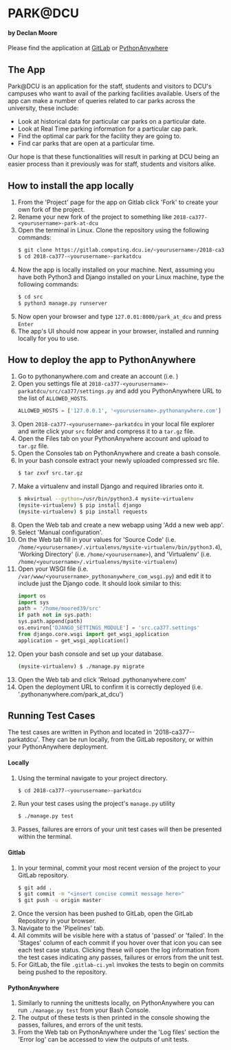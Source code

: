# PARK@DCU
#### by Declan Moore
Please find the application at [GitLab](https://gitlab.computing.dcu.ie/moored39/2018-ca377-moored39-parkatdcu) or [PythonAnywhere](http://moored39.pythonanywhere.com/park_at_dcu/)

## The App
Park@DCU is an application for the staff, students and visitors to DCU's campuses who want to avail of the parking facilities available. Users of the app can make a number of queries related to car parks across the university, these include:
* Look at historical data for particular car parks on a particular date.
* Look at Real Time parking information for a particular cap park.
* Find the optimal car park for the facility they are going to.
* Find car parks that are open at a particular time.

Our hope is that these functionalities will result in parking at DCU being an easier process than it previously was for staff, students and visitors alike.

## How to install the app locally
1. From the 'Project' page for the app on Gitlab click 'Fork' to create your own fork of the project. 
2. Rename your new fork of the project to something like `2018-ca377-<yourusername>-park-at-dcu`
3. Open the terminal in Linux. Clone the repository using the following commands:
    ```bash
    $ git clone https://gitlab.computing.dcu.ie/<yourusername>/2018-ca377-<yourusername>-parkatdcu
    $ cd 2018-ca377-<yourusername>-parkatdcu
    ```
4. Now the app is locally installed on your machine. Next, assuming you have both Python3 and Django installed on your Linux machine, type the following commands:
    ```bash
    $ cd src
    $ python3 manage.py runserver
    ```
5. Now open your browser and type `127.0.01:8000/park_at_dcu` and press `Enter`
6. The app's UI should now appear in your browser, installed and running locally for you to use.

## How to deploy the app to PythonAnywhere
1. Go to pythonanywhere.com and create an account (i.e. <yourusername>)
2. Open you settings file at `2018-ca377-<yourusername>-parkatdcu/src/ca377/settings.py` and add you PythonAnywhere URL to the list of `ALLOWED_HOSTS`.
    ```python
    ALLOWED_HOSTS = ['127.0.0.1', '<yourusername>.pythonanywhere.com']
    ```
3. Open `2018-ca377-<yourusername>-parkatdcu` in your local file explorer and write click your `src` folder and compress it to a `tar.gz` file.
4. Open the Files tab on your PythonAnywhere account and upload to `tar.gz` file.
5. Open the Consoles tab on PythonAnywhere and create a bash console. 
6. In your bash console extract your newly uploaded compressed src file.
    ```bash
    $ tar zxvf src.tar.gz
    ```
7. Make a virtualenv and install Django and required libraries onto it.
    ```bash
    $ mkvirtual --python=/usr/bin/python3.4 mysite-virtualenv
    (mysite-virtualenv) $ pip install django
    (mysite-virtualenv) $ pip install requests
    ```
8. Open the Web tab and create a new webapp using 'Add a new web app'.
9. Select 'Manual configuration'.
10. On the Web tab fill in your values for 'Source Code' (i.e. `/home/<yourusername>/.virtualenvs/mysite-virtualenv/bin/python3.4`), 'Working Directory' (i.e. `/home/<yourusername>`), and 'Virtualenv' (i.e. `/home/<yourusername>/.virtualenvs/mysite-virtualenv`)
11. Open your WSGI file (i.e. `/var/www/<yourusername>_pythonanywhere_com_wsgi.py`) and edit it to include just the Django code. It should look similar to this:
    ```python
    import os
    import sys
    path = '/home/moored39/src'
    if path not in sys.path:
    sys.path.append(path)
    os.environ['DJANGO_SETTINGS_MODULE'] = 'src.ca377.settings'
    from django.core.wsgi import get_wsgi_application
    application = get_wsgi_application()
    ```
12. Open your bash console and set up your database.
    ```bash
    (mysite-virtualenv) $ ./manage.py migrate
    ```
13. Open the Web tab and click 'Reload <yourusername>.pythonanywhere.com'
14. Open the deployment URL to confirm it is correctly deployed (i.e. '<yourusername>.pythonanywhere.com/park_at_dcu')

## Running Test Cases
The test cases are written in Python and located in '2018-ca377-<yourusername>-parkatdcu'. They can be run locally, from the GitLab repository, or within your PythonAnywhere deployment.

#### Locally
1. Using the terminal navigate to your project directory.
    ```bash
    $ cd 2018-ca377-<yourusername>-parkatdcu
    ```
2. Run your test cases using the project's `manage.py` utility
    ```bash
    $ ./manage.py test
    ```
3. Passes, failures are errors of your unit test cases will then be presented within the terminal.

#### Gitlab
1. In your terminal, commit your most recent version of the project to your GitLab repository.
    ```bash
    $ git add .
    $ git commit -m "<insert concise commit message here>"
    $ git push -u origin master
    ```
2. Once the version has been pushed to GitLab, open the GitLab Repository in your browser.
3. Navigate to the 'Pipelines' tab.
4. All commits will be visible here with a status of 'passed' or 'failed'. In the 'Stages' column of each commit if you hover over that icon you can see each test case status. Clicking these will open the log information from the test cases indicating any passes, failures or errors from the unit test.
5. For GitLab, the file `.gitlab-ci.yml` invokes the tests to begin on commits being pushed to the repository. 

#### PythonAnywhere
1. Similarly to running the unittests locally, on PythonAnywhere you can run `./manage.py test` from your Bash Console.
2. The output of these tests is then printed in the console showing the passes, failures, and errors of the unit tests.
3. From the Web tab on PythonAnywhere under the 'Log files' section the 'Error log' can be accessed to view the outputs of unit tests.
    
    
    
    
    
    
    
    
    
    
    